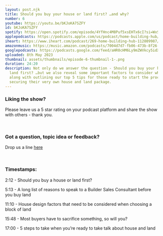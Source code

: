 ```yaml
---
layout: post.njk
title: Should you buy your house or land first? …and why?
number: 6
youtube: https://youtu.be/bKJoKA7SZFY
id: bKJoKA7SZFY
spotify: https://open.spotify.com/episode/4YfHnc4M8Puf5xsEHTx6cI?si=WxSeB3JxTfeapJvxVEn7YQ
applepodcasts: https://podcasts.apple.com/us/podcast/home-building-hub/id1681936589
iheart: https://www.iheart.com/podcast/269-home-building-hub-112809987/
amazonmusic: https://music.amazon.com/podcasts/7004d7d7-fb06-473b-8f26-8ce9992cac11/episodes/931d6e94-9c0e-4c55-bfc9-8e3ed30a77e3/home-building-hub-ep-6-should-you-buy-your-house-or-land-first-%E2%80%A6and-why
googlepodcasts: https://podcasts.google.com/feed/aHR0cHM6Ly9mZWVkcy5idXp6c3Byb3V0LmNvbS8yMTM5MTU1LnJzcw==
uploaded: 8th May 2023
thumbnail: assets/thumbnails/episode-6-thumbnail-1-.png
duration: 24:20
description: Not only do we answer the question - Should you buy your house or
  land first? …but we also reveal some important factors to consider when buying
  along with outlining our top 5 tips for those ready to start the process of
  securing their very own house and land package.
---
```

### Liking the show?

Please leave us a 5 star rating on your podcast platform and share the show with others - thank you.

<br>

### Got a question, topic idea or feedback?

Drop us a line <a href="/contact" id="contact-us" target="_blank">here</a>

<br>

### Timestamps:

2:12 - Should you buy a house or land first?

5:13 - A long list of reasons to speak to a Builder Sales Consultant before you buy land

11:10 - House design factors that need to be considered when choosing a block of land

15:48 - Most buyers have to sacrifice something, so will you?

17:00 - 5 steps to take when you’re ready to take talk about house and land